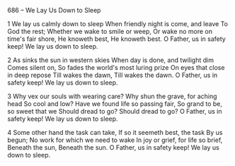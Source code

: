 686 – We Lay Us Down to Sleep


1
We lay us calmly down to sleep
When friendly night is come, and leave
To God the rest;
Whether we wake to smile or weep,
Or wake no more on time's fair shore,
He knoweth best, He knoweth best.
O Father, us in safety keep!
We lay us down to sleep.

2
As sinks the sun in western skies
When day is done, and twilight dim
Comes silent on,
So fades the world's most luring prize
On eyes that close in deep repose
Till wakes the dawn, Till wakes the dawn.
O Father, us in safety keep!
We lay us down to sleep.

3
Why vex our souls with wearing care?
Why shun the grave, for aching head
So cool and low?
Have we found life so passing fair,
So grand to be, so sweet that we
Should dread to go?  Should dread to go?
O Father, us in safety keep!
We lay us down to sleep.

4
Some other hand the task can take,
If so it seemeth best, the task
By us begun;
No work for which we need to wake
In joy or grief, for life so brief,
Beneath the sun, Beneath the sun.
O Father, us in safety keep!
We lay us down to sleep.

